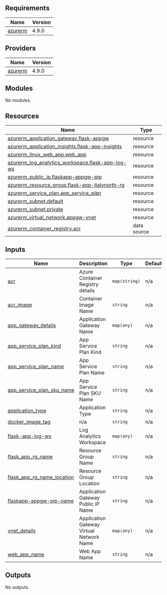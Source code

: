 ## Requirements

| Name | Version |
|------|---------|
| <a name="requirement_azurerm"></a> [azurerm](#requirement\_azurerm) | 4.9.0 |

## Providers

| Name | Version |
|------|---------|
| <a name="provider_azurerm"></a> [azurerm](#provider\_azurerm) | 4.9.0 |

## Modules

No modules.

## Resources

| Name | Type |
|------|------|
| [azurerm_application_gateway.flask-appgw](https://registry.terraform.io/providers/hashicorp/azurerm/4.9.0/docs/resources/application_gateway) | resource |
| [azurerm_application_insights.flask-app-insights](https://registry.terraform.io/providers/hashicorp/azurerm/4.9.0/docs/resources/application_insights) | resource |
| [azurerm_linux_web_app.web_app](https://registry.terraform.io/providers/hashicorp/azurerm/4.9.0/docs/resources/linux_web_app) | resource |
| [azurerm_log_analytics_workspace.flask-app-log-ws](https://registry.terraform.io/providers/hashicorp/azurerm/4.9.0/docs/resources/log_analytics_workspace) | resource |
| [azurerm_public_ip.flaskapp-appgw-pip](https://registry.terraform.io/providers/hashicorp/azurerm/4.9.0/docs/resources/public_ip) | resource |
| [azurerm_resource_group.flask-app-italynorth-rg](https://registry.terraform.io/providers/hashicorp/azurerm/4.9.0/docs/resources/resource_group) | resource |
| [azurerm_service_plan.app_service_plan](https://registry.terraform.io/providers/hashicorp/azurerm/4.9.0/docs/resources/service_plan) | resource |
| [azurerm_subnet.default](https://registry.terraform.io/providers/hashicorp/azurerm/4.9.0/docs/resources/subnet) | resource |
| [azurerm_subnet.private](https://registry.terraform.io/providers/hashicorp/azurerm/4.9.0/docs/resources/subnet) | resource |
| [azurerm_virtual_network.appgw-vnet](https://registry.terraform.io/providers/hashicorp/azurerm/4.9.0/docs/resources/virtual_network) | resource |
| [azurerm_container_registry.acr](https://registry.terraform.io/providers/hashicorp/azurerm/4.9.0/docs/data-sources/container_registry) | data source |

## Inputs

| Name | Description | Type | Default | Required |
|------|-------------|------|---------|:--------:|
| <a name="input_acr"></a> [acr](#input\_acr) | Azure Container Registry details | `map(string)` | n/a | yes |
| <a name="input_acr_image"></a> [acr\_image](#input\_acr\_image) | Container Image Name | `string` | n/a | yes |
| <a name="input_app_gateway_details"></a> [app\_gateway\_details](#input\_app\_gateway\_details) | Application Gateway Name | `map(any)` | n/a | yes |
| <a name="input_app_service_plan_kind"></a> [app\_service\_plan\_kind](#input\_app\_service\_plan\_kind) | App Service Plan Kind | `string` | n/a | yes |
| <a name="input_app_service_plan_name"></a> [app\_service\_plan\_name](#input\_app\_service\_plan\_name) | App Service Plan Name | `string` | n/a | yes |
| <a name="input_app_service_plan_sku_name"></a> [app\_service\_plan\_sku\_name](#input\_app\_service\_plan\_sku\_name) | App Service Plan SKU Name | `string` | n/a | yes |
| <a name="input_application_type"></a> [application\_type](#input\_application\_type) | Application Type | `string` | n/a | yes |
| <a name="input_docker_image_tag"></a> [docker\_image\_tag](#input\_docker\_image\_tag) | n/a | `string` | n/a | yes |
| <a name="input_flask-app-log-ws"></a> [flask-app-log-ws](#input\_flask-app-log-ws) | Log Analytics Workspace | `map(any)` | n/a | yes |
| <a name="input_flask_app_rg_name"></a> [flask\_app\_rg\_name](#input\_flask\_app\_rg\_name) | Resource Group Name | `string` | n/a | yes |
| <a name="input_flask_app_rg_name_location"></a> [flask\_app\_rg\_name\_location](#input\_flask\_app\_rg\_name\_location) | Resource Group Location | `string` | n/a | yes |
| <a name="input_flaskapp-appgw-pip-name"></a> [flaskapp-appgw-pip-name](#input\_flaskapp-appgw-pip-name) | Application Gateway Public IP Name | `string` | n/a | yes |
| <a name="input_vnet_details"></a> [vnet\_details](#input\_vnet\_details) | Application Gateway Virtual Network Name | `map(any)` | n/a | yes |
| <a name="input_web_app_name"></a> [web\_app\_name](#input\_web\_app\_name) | Web App Name | `string` | n/a | yes |

## Outputs

No outputs.
